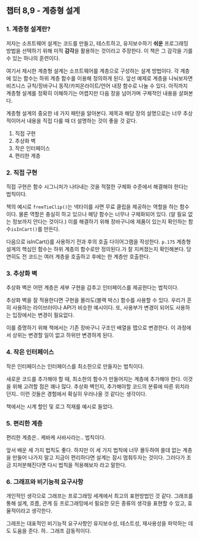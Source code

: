 ## 챕터 8,9 - 계층형 설계

### 1. 계층형 설계란?

저자는 소프트웨어 설계는 코드를 만들고, 테스트하고, 유지보수하기 **쉬운** 프로그래밍 방법을 선택하기 위해 미적 **감각**을 활용하는 것이라고 주장한다. 이 책은 그 감각을 기를 수 있는 하나의 훈련이다.

여기서 제시한 계층형 설계는 소프트웨어를 계층으로 구성하는 설계 방법이다. 각 계층에 있는 함수는 하위 계층 함수를 이용해 정의하게 된다. 앞선 예제로 계층을 나눠보자면 비즈니스 규칙/장바구니 동작/카피온라이트/언어 내장 함수로 나눌 수 있다. 아직까지 계층형 설계를 정확히 이해하기는 어렵지만 다음 장을 넘어가며 구체적인 내용을 살펴본다.

계층형 설계의 중요한 네 가지 패턴을 알아본다. 제목과 해당 장의 설명으로는 너무 추상적이어서 내용을 직접 다룰 때 더 설명하는 것이 좋을 것 같다.

1. 직접 구현
2. 추상화 벽
3. 작은 인터페이스
4. 편리한 계층

### 2. 직접 구현

직접 구현은 함수 시그니처가 나타내는 것을 적절한 구체화 수준에서 해결해야 한다는 법칙이다.

책의 예시로 `freeTieClip()`는 넥타이를 사면 무료 클립을 제공하는 역할을 하는 함수이다. 물론 역할은 충실히 하고 있으나 해당 함수는 너무나 구체화되어 있다. (알 필요 없는 정보까지 안다는 것이다.) 이를 해결하기 위해 장바구니에 제품이 있는지 확인하는 함수`isInCart()`를 만든다.

다음으로 isInCart()를 사용하기 전과 후의 호출 다이어그램을 작성한다. `p.175` 계층형 설계의 핵심인 함수는 하위 계층의 함수로만 정의된다.가 잘 지켜졌는지 확인해본다. 당연히도 전 코드는 여러 계층을 호출하고 후에는 한 계층만 호출한다.

### 3. 추상화 벽

추상화 벽은 어떤 계층은 세부 구현을 감추고 인터페이스를 제공한다는 법칙이다.

추상화 벽을 잘 적용한다면 구현을 몰라도(블랙 박스) 함수를 사용할 수 있다. 우리가 흔히 사용하는 라이브러이나 API가 비슷한 예시이다. 또, 사용부가 변경이 되어도 사용하는 입장에서는 변경이 필요없다.

이를 증명하기 위해 책에서는 기존 장바구니 구조인 배열을 맵으로 변경한다. 이 과정에서 상위는 변경할 일이 없고 하위만 변경하게 된다.

### 4. 작은 인터페이스

작은 인터페이스는 인터페이스를 최소한으로 만들자는 법칙이다.

새로운 코드를 추가해야 할 때, 최소한의 함수가 만들어지는 계층에 추가해야 한다. 이것을 위해 고려할 점은 꽤나 많다. 추상화 벽인지, 추가해야할 코드의 분류에 따른 위치라던지.. 이런 것들은 경험에서 확실히 우러나올 것 같다는 생각이다.

책에서는 시계 할인 및 로그 적재를 예시로 들었다.

### 5. 편리한 계층

편리한 계층은.. 케바케 사바사라는.. 법칙이다.

앞서 배운 세 가지 법칙도 좋다. 하지만 이 세 가지 법칙에 너무 몰두하여 쓸데 없는 계층을 만들어 나가지 말고 지금이 편리하다면 설계는 잠시 멈춰두자는 것이다. 그러다가 조금 지저분해진다면 다시 법칙을 적용해보자 라고 말한다.

### 6. 그래프와 비기능적 요구사항

개인적인 생각으로 그래프는 프로그래밍 세계에서 최고의 표현방법인 것 같다. 그래프를 통해 설계, 흐름, 관계 등 프로그래밍에서 필요한 모든 종류의 생각을 표현할 수 있고, 효율적이라고 생각한다.

그래프는 대표적인 비기능적 요구사항인 유지보수성, 테스트성, 재사용성을 파악하는 데도 도움을 준다. 하.. 그래프 감동적이다.